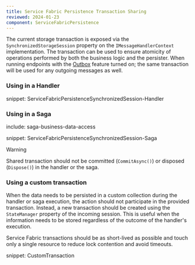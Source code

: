 ```yaml
---
title: Service Fabric Persistence Transaction Sharing
reviewed: 2024-01-23
component: ServiceFabricPersistence
---
```


The current storage transaction is exposed via the `SynchronizedStorageSession` property on the `IMessageHandlerContext` implementation. The transaction can be used to ensure atomicity of operations performed by both the business logic and the persister. When running endpoints with the [Outbox](/nservicebus/outbox/) feature turned on; the same transaction will be used for any outgoing messages as well.


### Using in a Handler

snippet: ServiceFabricPersistenceSynchronizedSession-Handler


### Using in a Saga

include: saga-business-data-access

snippet: ServiceFabricPersistenceSynchronizedSession-Saga

> [!WARNING]
> Shared transaction should not be committed (`CommitAsync()`) or disposed (`Dispose()`) in the handler or the saga.

### Using a custom transaction

When the data needs to be persisted in a custom collection during the handler or saga execution, the action should not participate in the provided transaction. Instead, a new transaction should be created using the `StateManager` property of the incoming session. This is useful when the information needs to be stored regardless of the outcome of the handler's execution.

Service Fabric transactions should be as short-lived as possible and touch only a single resource to reduce lock contention and avoid timeouts.

snippet: CustomTransaction
